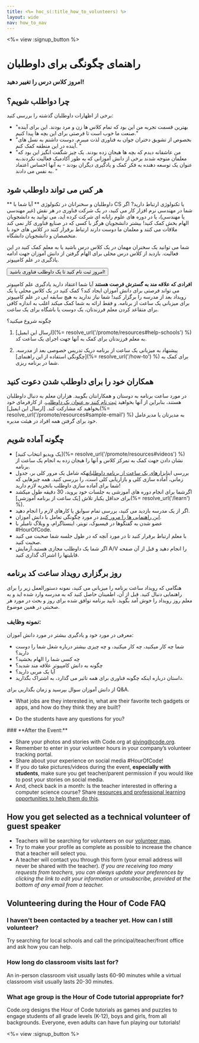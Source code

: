 ```yaml
---
title: <%= hoc_s(:title_how_to_volunteers) %>
layout: wide
nav: how_to_nav
---
```

<%= view :signup_button %>

# راهنمای چگونگی برای داوطلبان

### امروز کلاس درس را تغییر دهید!

## چرا دواطلب شویم؟

برخی از اظهارات داوطلبان گذشته را بررسی کنید:

- "بهترین قسمت تجربه من این بود که تمام کلاس ها زن و مرد بودند. این برای آینده صنعت ما خوب است تا فرصتی برای این بچه ها پیدا کنیم."
- "بخصوص از تشویق دختران جوان به فناوری لذت میبرم. دوست داشتم به نسل های آینده در این منطقه کمک کنم. "
- "من عاشقانه دیدم که بچه ها هیجان زده بودند. یک چیز شگفت انگیز این بود که معلمان متوجه شدند برخی از دانش آموزانی که به طور آکادمیک فعالیت نکردند،به عنوان یک توسعه دهنده به فکر کمک و یادگیری دیگران بودند - به آنها احساس اعتماد به نفس می دادند. "

## هر کس می تواند داوطلب شود

** داوطلبان و سخنرانان در تکنولوژی ** آیا شما با CS یا تکنولوژی ارتباط دارید? اگر شما در مهندسی نرم افزار کار می کنید، در یک شرکت فناوری در هر نقش (غیر مهندسی یا مهندسی)، یا در دوره های علوم رایانه ای شرکت کرده اید، می توانید به دانشجویان الهام بخش کمک کنید! بیشتر دانشجویان هرگز با کسی که در صنایع فناوری کار نمی کند ملاقات می کنند و معلمان ما دوست دارند ارتباط برقرار کنند در کلاس های خود با متخصصان و دانشجویان دانشگاه.</p> 

شما می توانید یک سخنران مهمان در یک کلاس درس باشید یا به معلم کمک کنید در این فعالیت. بازدید از کلاس درس محلی برای الهام گرفتن از دانش آموزان جهت ادامه یاذگیری در علم کامپیوتر.

<button>امروز ثبت نام کنید تا یک داوطلب فناوری باشید!</button></p> 

**افرادی که علاقه مند به گسترش فرصت هستند** آیا شما اعتقاد دارید یادگیری علم کامپیوتر می تواند فرصتی برای دانش آموزان ایجاد کند؟ کمک کنید در یک کلاس محلی یا یک رویداد بعد از مدرسه را برگزار کنید! شما نیاز ندارید به هیچ سابقه ایی در علم کامپیوتر برای میزبانی یک ساعت از برنامه. و فقط ارائه به شما کمک میکند اغلب به اندازه کافی برای متقاعد کردن معلم فرزندتان، یک دوست یا باشگاه برای یک ساعت.

چگونه شروع میکنید؟

1. [ارسال این ایمیل](%= resolve_url('/promote/resources#help-schools') %) به معلم فرزندتان برای کمک به آنها جهت اجرای یک ساعت کد.

2. پیشنهاد به میزبانی یک ساعت از برنامه دریک تدریس خصوصی بعد از مدرسه. [چگونگی استفاده از این راهنمای](%= resolve_url('/how-to') %) برای کمک به شما در برنامه ریزی.

## همکاران خود را برای داوطلب شدن دعوت کنید

در مورد ساعت برنامه به دوستان و همکارانتان بگویید. هزاران معلم به دنبال داوطلبان هستند، بنابراین از آنها بخواهید [ ثبت نام کنند به عنوان یک داوطلب](https://code.org/volunteer). از کارفرمای خود بخواهید که مشارکت کند. [ارسال این ایمیل](%= resolve_url('/promote/resources#sample-email') %) به مدیرتان یا مدیرعامل خود برای گرفتن همه افراد در هیئت مدیره.

## چگونه آماده شویم

- [یک ویدیو انتخاب کنید](%= resolve_url('/promote/resources#videos') %) نشان دادن جهت کمک به تمرکز کلاس و آنها را هیجان زده به انجام یک ساعت از برنامه.
- بررسی این[ابزارهای یک ساعت از برنامه داوطلبانه](/files/hoc-volunteer-toolkit.pdf)که شامل یک مرور کلی بر، جدول زمانی، آماده سازی کلی و بازاریابی کلی است، را بررسی کنید. همه چیزهایی که شما برای آماده سازی داوطلب باتجربه لازم دارید!
- اگرشما برای انجام دوره های آموزشی به جلسات خود بروید، 30 دقیقه طول میکشد برای حداقل یکبار تلاش [یک ساعت از برنامه آموزشی](%= resolve_url('/learn') %).
- اگر از یک مدرسه بازدید می کنید، بررسی تمام سوابق یا کارهای لازم را انجام دهید.
- [این راهنمایی ها را مرور کنید](https://code.org/files/CSTT_Volunteers.pdf) در مورد چگونگی تعامل با دانش آموزان.
- عضو شدن به گفتگوها در فیسبوک، تویتر، اینستاگرام، و وبلاگ تامبلر با #HourOfCode.
- با معلم ارتباط برقرار کنید تا در مورد آنچه که در طول جلسه شما صحبت می کنید صحبت کنید.
- اگر شما یک داوطلب مجازی هستید،آزمایش A/V را انجام دهید و قبل از آن صفحه قابلیتها را اشتراک گذاری کنید.

## روز برگزاری رویداد ساعت کد برنامه

هنگامی که رویداد ساعت برنامه را میزبانی می کنید، نمونه دستورالعمل زیر را برای راهنمایی دنبال کنید. قبل از آن، اطمینان حاصل کنید که به مدرسه وارد شده اید و به معلم روز رویداد را خوش آمد بگوید. تایید برنامه توافق شده برای روز و بحث در مورد هر صحبتی در همین موضوع.

### **نمونه وظایف:**

معرفی در مورد خود و یادگیری بیشتر در مورد دانش آموزان: </ul>

- شما چه کار میکنید، چه کار میکنید، و چه چیزی بیشتر درباره شغل شما را دوست دارید؟
- چه کسی شما را الهام بخشید؟
- چگونه به دانش کامپیوتر علاقه مند شدید؟
- آیا یک مربی دارید؟
- داستان درباره اینکه چگونه فناوری برای همه تاثیر می گذارد، به اشتراک بگذارید.
  
از دانش آموزان سوال بپرسید و زمان بگذاریی برای Q&A.</br> 

- What jobs are they interested in, what are their favorite tech gadgets or apps, and how do they think they are built? 
- Do the students have any questions for you?</ul></td> </tr> 
    </tbody> </table> 
    ### **After the Event:**
    
    - Share your photos and stories with Code.org at giving@code.org.
    - Remember to enter in your volunteer hours in your company’s volunteer tracking portal.
    - Share about your experience on social media #HourOfCode!
    - If you do take pictures/videos during the event, **especially with students**, make sure you get teacher/parent permission if you would like to post your stories on social media.
    - And, check back in a month: Is the teacher interested in offering a computer science course? Share [resources and professional learning opportunities to help them do this](https://code.org/yourschool).
    ## How you get selected as a technical volunteer of guest speaker
    
    - Teachers will be searching for volunteers on our [volunteer map](https://code.org/volunteer/local).
    - Try to make your profile as complete as possible to increase the chance that a teacher will select you.
    - A teacher will contact you through this form (your email address will never be shared with the teacher). *If you are receiving too many requests from teachers, you can always update your preferences by clicking the link to edit your information or unsubscribe, provided at the bottom of any email from a teacher.*
    ## Volunteering during the Hour of Code FAQ
    
    ### **I haven't been contacted by a teacher yet. How can I still volunteer?**
    
    Try searching for local schools and call the principal/teacher/front office and ask how you can help.
    
    ### **How long do classroom visits last for?**
    
    An in-person classroom visit usually lasts 60-90 minutes while a virtual classroom visit usually lasts 20-30 minutes.
    
    ### **What age group is the Hour of Code tutorial appropriate for?**
    
    Code.org designs the Hour of Code tutorials as games and puzzles to engage students of all grade levels (K-12), boys and girls, from all backgrounds. Everyone, even adults can have fun playing our tutorials!
    
    <%= view :signup_button %>